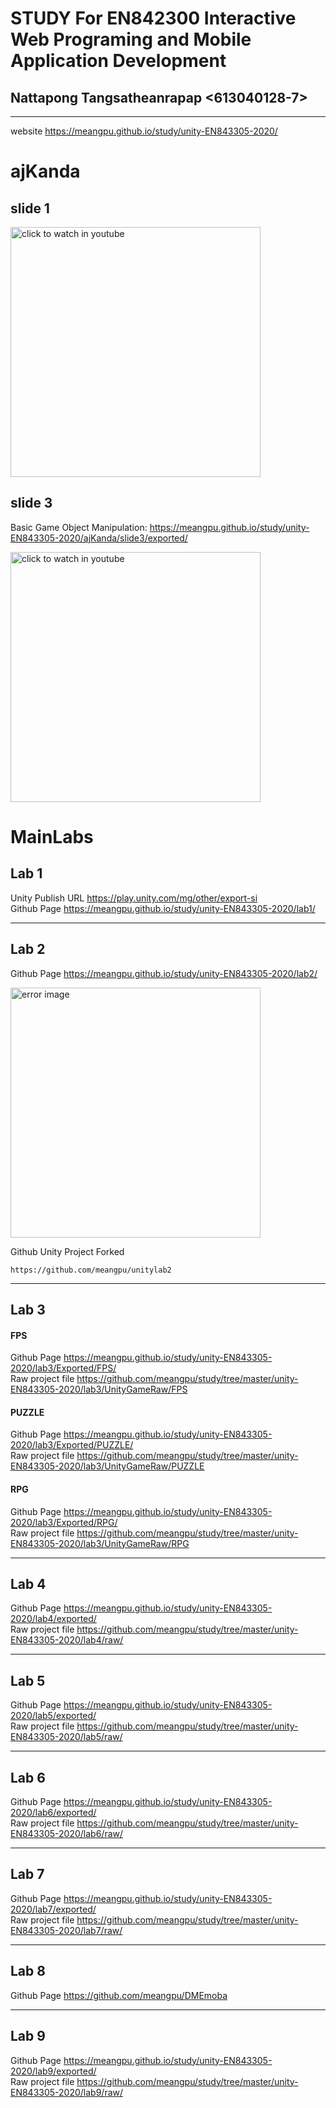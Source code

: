 # STUDY For EN842300 Interactive Web Programing and Mobile Application Development
## Nattapong Tangsatheanrapap <613040128-7>  
****************************************************
website <https://meangpu.github.io/study/unity-EN843305-2020/>  
# **ajKanda**  
## **slide 1**  
<p>
   <a href="https://youtu.be/gGpbCCyqbJk"> <img src="https://raw.githubusercontent.com/meangpu/study/master/2020/unityMobile/ajKanda/slide1/video/video.gif?token=AMLMZUBVYDZFLFAXRBSD4ETBJ4WYU" width="400" title="click to watch in youtube"></a> 
</p>

## **slide 3**  
Basic Game Object Manipulation: <https://meangpu.github.io/study/unity-EN843305-2020/ajKanda/slide3/exported/>
<p>
   <a href="https://youtu.be/xXw9NqvApaA"> <img src="https://raw.githubusercontent.com/meangpu/study/master/2020/unityMobile/ajKanda/slide3/slide3.gif?token=AMLMZUGUN5A7E3QEOKO7NSTBJ4W2E" width="400" title="click to watch in youtube"></a> 
</p>


# **MainLabs**  
## **Lab 1**  
Unity Publish URL <https://play.unity.com/mg/other/export-si>  
Github Page <https://meangpu.github.io/study/unity-EN843305-2020/lab1/>  
****************************************************
## **Lab 2**   
Github Page <https://meangpu.github.io/study/unity-EN843305-2020/lab2/>  

<p>
  <img src="https://raw.githubusercontent.com/meangpu/study/master/2020/unityMobile/lab2/Error.jpg?token=AMLMZUEFETXQQZA62M5RDC3BJ4WTS" width="400" title="error image">
</p>

Github Unity Project Forked  
```  
https://github.com/meangpu/unitylab2
```
****************************************************
## **Lab 3**
#### **FPS**  
Github Page <https://meangpu.github.io/study/unity-EN843305-2020/lab3/Exported/FPS/>  
Raw project file <https://github.com/meangpu/study/tree/master/unity-EN843305-2020/lab3/UnityGameRaw/FPS>  
#### **PUZZLE**  
Github Page <https://meangpu.github.io/study/unity-EN843305-2020/lab3/Exported/PUZZLE/>  
Raw project file <https://github.com/meangpu/study/tree/master/unity-EN843305-2020/lab3/UnityGameRaw/PUZZLE>  
#### **RPG**  
Github Page <https://meangpu.github.io/study/unity-EN843305-2020/lab3/Exported/RPG/>  
Raw project file <https://github.com/meangpu/study/tree/master/unity-EN843305-2020/lab3/UnityGameRaw/RPG>  
****************************************************
## **Lab 4**
Github Page <https://meangpu.github.io/study/unity-EN843305-2020/lab4/exported/>  
Raw project file <https://github.com/meangpu/study/tree/master/unity-EN843305-2020/lab4/raw/>  
****************************************************
## **Lab 5**
Github Page <https://meangpu.github.io/study/unity-EN843305-2020/lab5/exported/>  
Raw project file <https://github.com/meangpu/study/tree/master/unity-EN843305-2020/lab5/raw/>
****************************************************
## **Lab 6**
Github Page <https://meangpu.github.io/study/unity-EN843305-2020/lab6/exported/>  
Raw project file <https://github.com/meangpu/study/tree/master/unity-EN843305-2020/lab6/raw/>
****************************************************
## **Lab 7**
Github Page <https://meangpu.github.io/study/unity-EN843305-2020/lab7/exported/>  
Raw project file <https://github.com/meangpu/study/tree/master/unity-EN843305-2020/lab7/raw/>
****************************************************
## **Lab 8**
Github Page <https://github.com/meangpu/DMEmoba>  
****************************************************
## **Lab 9**
Github Page <https://meangpu.github.io/study/unity-EN843305-2020/lab9/exported/>  
Raw project file <https://github.com/meangpu/study/tree/master/unity-EN843305-2020/lab9/raw/>


